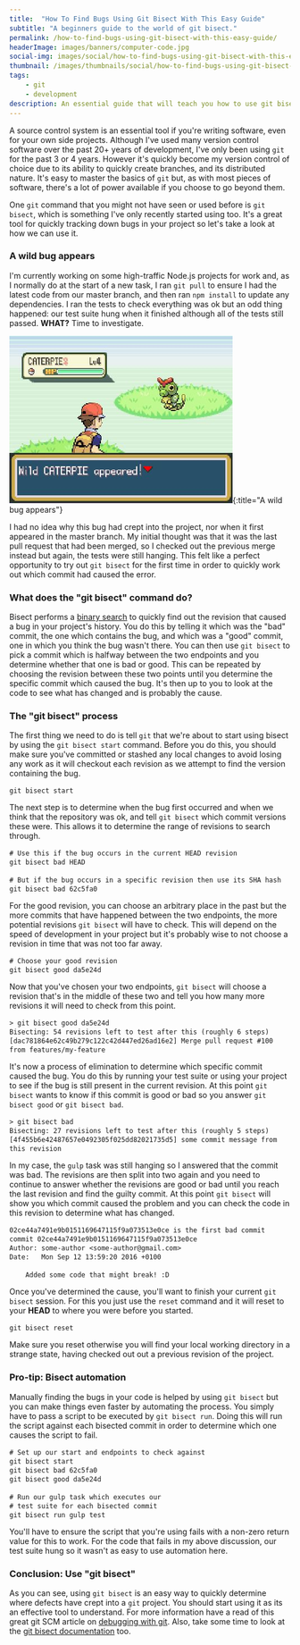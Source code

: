 ```yaml
---
title:  "How To Find Bugs Using Git Bisect With This Easy Guide"
subtitle: "A beginners guide to the world of git bisect."
permalink: /how-to-find-bugs-using-git-bisect-with-this-easy-guide/
headerImage: images/banners/computer-code.jpg
social-img: images/social/how-to-find-bugs-using-git-bisect-with-this-easy-guide.jpg
thumbnail: /images/thumbnails/social/how-to-find-bugs-using-git-bisect-with-this-easy-guide-thumb.jpg
tags:
    - git
    - development
description: An essential guide that will teach you how to use git bisect to quickly and easily find bugs in the history of your project.
---
```


A source control system is an essential tool if you're writing software, even for your own side projects. Although I've used many version control software over the past 20+ years of development, I've only been using `git` for the past 3 or 4 years. However it's quickly become my version control of choice due to its ability to quickly create branches, and its distributed nature. It's easy to master the basics of `git` but, as with most pieces of software, there's a lot of power available if you choose to go beyond them.

One `git` command that you might not have seen or used before is
`git bisect`, which is something I've only recently started using too. It's a great tool for quickly tracking down bugs in your project so let's take a look at how we can use it.

### A wild bug appears

I'm currently working on some high-traffic Node.js projects for work and, as I normally do at the start of a new task, I ran `git pull` to ensure I had the latest code from our master branch, and then ran `npm install` to update any dependencies. I ran the tests to check everything was ok but an odd thing happened: our test suite hung when it finished although all of the tests still passed. **WHAT?** Time to investigate.

![A wild bug appears](/images/posts/a-wild-bug-appeared.jpg){:title="A wild bug appears"}

I had no idea why this bug had crept into the project, nor when it first appeared in the master branch. My initial thought was that it was the last pull request that had been merged, so I checked out the previous merge instead but again, the tests were still hanging. This felt like a perfect opportunity to try out `git bisect` for the first time in order to quickly work out which commit had caused the error.

### What does the "git bisect" command do?

Bisect performs a [binary search](https://en.wikipedia.org/wiki/Binary_search_algorithm) to quickly find out the revision that caused a bug in your project's history. You do this by telling it which was the "bad" commit, the one which contains the bug, and which was a "good" commit, one in which you think the bug wasn't there. You can then use `git bisect` to pick a commit which is halfway between the two endpoints and you determine whether that one is bad or good. This can be repeated by choosing the revision between these two points until you determine the specific commit which caused the bug. It's then up to you to look at the code to see what has changed and is probably the cause.

### The "git bisect" process

The first thing we need to do is tell `git` that we're about to start using bisect by using the `git bisect start` command. Before you do this, you should make sure you've committed or stashed any local changes to avoid losing any work as it will checkout each revision as we attempt to find the version containing the bug.

``` shell
git bisect start
```

The next step is to determine when the bug first occurred and when we think that the repository was ok, and tell `git bisect` which commit versions these were. This allows it to determine the range of revisions to search through.

``` shell
# Use this if the bug occurs in the current HEAD revision
git bisect bad HEAD

# But if the bug occurs in a specific revision then use its SHA hash
git bisect bad 62c5fa0
```

For the good revision, you can choose an arbitrary place in the past but the more commits that have happened between the two endpoints, the more potential revisions `git bisect` will have to check. This will depend on the speed of development in your project but it's probably wise to not choose a revision in time that was not too far away.

``` shell
# Choose your good revision
git bisect good da5e24d
```

Now that you've chosen your two endpoints, `git bisect` will choose a revision that's in the middle of these two and tell you how many more revisions it will need to check from this point.

```
> git bisect good da5e24d
Bisecting: 54 revisions left to test after this (roughly 6 steps)
[dac781864e62c49b279c122c42d447ed26ad16e2] Merge pull request #100 from features/my-feature
```

It's now a process of elimination to determine which specific commit caused the bug. You do this by running your test suite or using your project to see if the bug is still present in the current revision. At this point `git bisect` wants to know if this commit is good or bad so you answer `git bisect good` or `git bisect bad`.

```
> git bisect bad
Bisecting: 27 revisions left to test after this (roughly 5 steps)
[4f455b6e42487657e0492305f025dd82021735d5] some commit message from this revision
```

In my case, the `gulp` task was still hanging so I answered that the commit was bad. The revisions are then split into two again and you need to continue to answer whether the revisions are good or bad until you reach the last revision and find the guilty commit. At this point `git bisect` will show you which commit caused the problem and you can check the code in this revision to determine what has changed.

```
02ce44a7491e9b0151169647115f9a073513e0ce is the first bad commit
commit 02ce44a7491e9b0151169647115f9a073513e0ce
Author: some-author <some-author@gmail.com>
Date:   Mon Sep 12 13:59:20 2016 +0100

    Added some code that might break! :D
```

Once you've determined the cause, you'll want to finish your current `git bisect` session. For this you just use the `reset` command and it will reset to your **HEAD** to where you were before you started.

``` shell
git bisect reset
```

Make sure you reset otherwise you will find your local working directory in a strange state, having checked out out a previous revision of the project.

### Pro-tip: Bisect automation

Manually finding the bugs in your code is helped by using `git bisect` but you can make things even faster by automating the process. You simply have to pass a script to be executed by `git bisect run`. Doing this will run the script against each bisected commit in order to determine which one causes the script to fail.

``` shell
# Set up our start and endpoints to check against
git bisect start
git bisect bad 62c5fa0
git bisect good da5e24d

# Run our gulp task which executes our
# test suite for each bisected commit
git bisect run gulp test
```

You'll have to ensure the script that you're using fails with a non-zero return value for this to work. For the code that fails in my above discussion, our test suite hung so it wasn't as easy to use automation here.

### Conclusion: Use "git bisect"

As you can see, using `git bisect` is an easy way to quickly determine where defects have crept into a `git` project. You should start using it as its an effective tool to understand. For more information have a read of this great git SCM article on [debugging with git](https://git-scm.com/book/en/v2/Git-Tools-Debugging-with-Git). Also, take some time to look at the [git bisect documentation](https://git-scm.com/docs/git-bisect) too.
